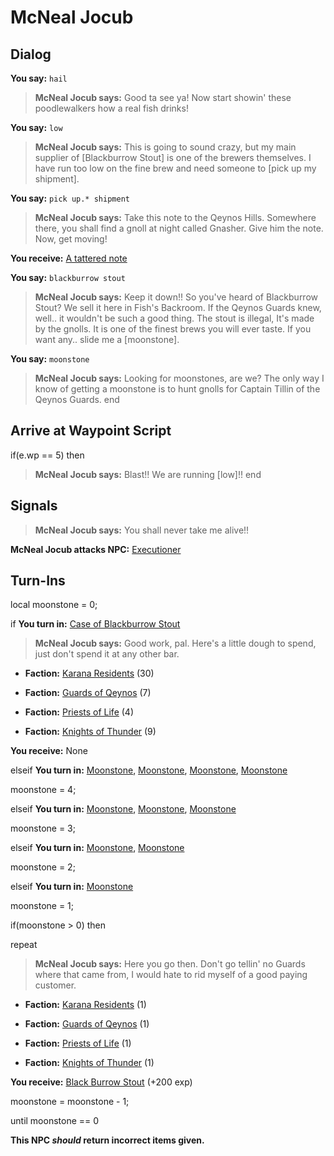 # McNeal Jocub
## Dialog

**You say:** `hail`



>**McNeal Jocub says:** Good ta see ya! Now start showin' these poodlewalkers how a real fish drinks!

**You say:** `low`



>**McNeal Jocub says:** This is going to sound crazy, but my main supplier of [Blackburrow Stout] is one of the brewers themselves. I have run too low on the fine brew and need someone to [pick up my shipment].

**You say:** `pick up.* shipment`



>**McNeal Jocub says:** Take this note to the Qeynos Hills. Somewhere there, you shall find a gnoll at night called Gnasher. Give him the note. Now, get moving!


**You receive:**  [A tattered note](/item/18800)

**You say:** `blackburrow stout`



>**McNeal Jocub says:** Keep it down!! So you've heard of Blackburrow Stout? We sell it here in Fish's Backroom. If the Qeynos Guards knew, well.. it wouldn't be such a good thing. The stout is illegal, It's made by the gnolls. It is one of the finest brews you will ever taste. If you want any.. slide me a [moonstone].

**You say:** `moonstone`



>**McNeal Jocub says:** Looking for moonstones, are we? The only way I know of getting a moonstone is to hunt gnolls for Captain Tillin of the Qeynos Guards.
end

## Arrive at Waypoint Script

if(e.wp == 5) then


>**McNeal Jocub says:** Blast!! We are running [low]!!
end

## Signals

>**McNeal Jocub says:** You shall never take me alive!!

**McNeal Jocub attacks NPC:**  [Executioner](/npc/1202)
## Turn-Ins

local moonstone = 0;



if **You turn in:** [Case of Blackburrow Stout](/item/13131)


>**McNeal Jocub says:** Good work, pal. Here's a little dough to spend, just don't spend it at any other bar.


* __Faction:__ [Karana Residents](/faction/345) (30)


* __Faction:__ [Guards of Qeynos](/faction/262) (7)


* __Faction:__ [Priests of Life](/faction/341) (4)


* __Faction:__ [Knights of Thunder](/faction/280) (9)


 **You receive:** None 

elseif **You turn in:** [Moonstone](/item/10070), [Moonstone](/item/10070), [Moonstone](/item/10070), [Moonstone](/item/10070)


moonstone = 4;

elseif **You turn in:** [Moonstone](/item/10070), [Moonstone](/item/10070), [Moonstone](/item/10070)


moonstone = 3;

elseif **You turn in:** [Moonstone](/item/10070), [Moonstone](/item/10070)


moonstone = 2;

elseif **You turn in:** [Moonstone](/item/10070)


moonstone = 1;

if(moonstone > 0) then


repeat



>**McNeal Jocub says:** Here you go then. Don't go tellin' no Guards where that came from, I would hate to rid myself of a good paying customer.



* __Faction:__ [Karana Residents](/faction/345) (1)



* __Faction:__ [Guards of Qeynos](/faction/262) (1)



* __Faction:__ [Priests of Life](/faction/341) (1)



* __Faction:__ [Knights of Thunder](/faction/280) (1)



 **You receive:**  [Black Burrow Stout](/item/13107) (+200 exp)



moonstone = moonstone - 1;


until moonstone == 0

**This NPC *should* return incorrect items given.**
